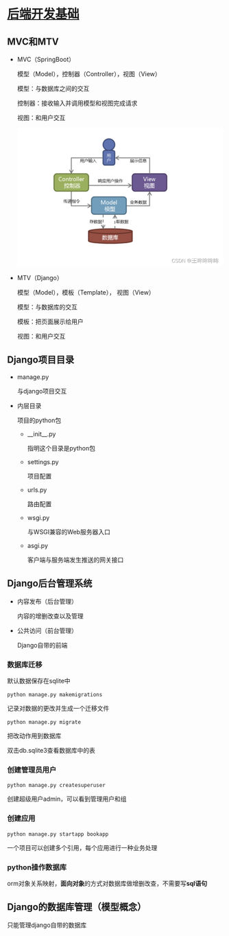 # [后端开发基础](https://blog.csdn.net/qq_43604376/article/details/128368580)

## MVC和MTV

- MVC（SpringBoot）

  模型（Model），控制器（Controller），视图（View）

  模型：与数据库之间的交互

  控制器：接收输入并调用模型和视图完成请求

  视图：和用户交互

  ![](.\1.png)

- MTV（Django）

  模型（Model），模板（Template）， 视图（View）

  模型：与数据库的交互

  模板：把页面展示给用户

  视图：和用户交互

## Django项目目录

- manage.py

  与django项目交互

- 内层目录

  项目的python包

  - \_\_init\_\_.py

    指明这个目录是python包

  - settings.py

    项目配置

  - urls.py

    路由配置

  - wsgi.py

    与WSGI兼容的Web服务器入口

  - asgi.py

    客户端与服务端发生推送的网关接口

## Django后台管理系统

- 内容发布（后台管理）

  内容的增删改查以及管理

- 公共访问（前台管理）

  Django自带的前端

### 数据库迁移

默认数据保存在sqlite中

```
python manage.py makemigrations
```

记录对数据的更改并生成一个迁移文件

```
python manage.py migrate
```

把改动作用到数据库

双击db.sqlite3查看数据库中的表

### 创建管理员用户

```
python manage.py createsuperuser
```

创建超级用户admin，可以看到管理用户和组

### 创建应用

```
python manage.py startapp bookapp
```

一个项目可以创建多个引用，每个应用进行一种业务处理

### python操作数据库

orm对象关系映射，**面向对象**的方式对数据库做增删改查，不需要写**sql语句**



## Django的数据库管理（模型概念）

只能管理django自带的数据库

